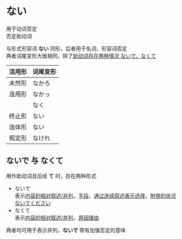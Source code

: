 # ない

用于动词否定  
否定助动词  

与形式形容词 **ない** 同形，后者用于名词、形容词否定  
两者词尾变形大致相同，除了[助动词存在两种情况 ないで、なくて](#ないで%20与%20なくて) 

| 活用形 | 词尾变形 |
| --- | ---- |
| 未然形 | なかろ  |
| 连用形 | なかっ  |
|     | なく   |
| 终止形 | ない   |
| 连体形 | ない   |
| 假定形 | なけれ  |

## ないで 与 なくて

用作助动词且后续 **て** 时，存在两种形式  
- ないで  
	表示[内容的相对叙述/并列](../4.particle/て.md#表示内容的相对叙述/并列)，[手段](../4.particle/て.md#提示动作进行的手段)，[通过连续叙述表示选择](../4.particle/て.md#表示内容的连续叙述/递进)，[附带的状况](../4.particle/て.md#表示附带的状况)  
	[ないでください](../9.sentence_pattern/ください.md#ください)
- なくて  
	表示[内容的相对叙述/并列](../4.particle/て.md#表示内容的相对叙述/并列)，[原因理由](../4.particle/て.md#表示原因)

两者均可用于表示并列，**ないで** 带有加强否定的意味  